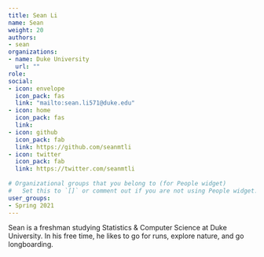 ```yaml
---
title: Sean Li
name: Sean
weight: 20
authors: 
- sean
organizations:
- name: Duke University
  url: ""
role: 
social:
- icon: envelope
  icon_pack: fas
  link: "mailto:sean.li571@duke.edu"
- icon: home
  icon_pack: fas
  link: 
- icon: github
  icon_pack: fab
  link: https://github.com/seanmtli
- icon: twitter
  icon_pack: fab
  link: https://twitter.com/seanmtli
  
# Organizational groups that you belong to (for People widget)
#   Set this to `[]` or comment out if you are not using People widget.  
user_groups:
- Spring 2021
---
```


Sean is a freshman studying Statistics & Computer Science at Duke University. In his free time, he likes to go for runs, explore nature, and go longboarding.
